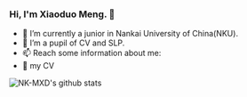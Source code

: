 ### Hi, I'm Xiaoduo Meng. 👋

- 🔭 I’m currently a junior in Nankai University of China(NKU).
- 🌱 I’m a pupil of CV and SLP.
- 📫 Reach some information about me: 
- 📃 my CV

![NK-MXD's github stats](https://github-readme-stats.vercel.app/api?username=NK-MXD&theme=radical&hide=prs) 
